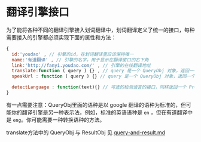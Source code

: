 # 翻译引擎接口

为了能将各种不同的翻译引擎接入划词翻译中，划词翻译定义了统一的接口，每种需要接入的引擎都必须实现下面的属性和方法：

```js
{
  id:'youdao' , // 引擎的id，在划词翻译里应该保持唯一
  name:'有道翻译' , // 引擎的名字，用于显示在翻译窗口的右下角
  link:'http://fanyi.youdao.com/' , // 引擎的在线翻译地址
  translate:function ( query ) {} , // query 是一个 QueryObj 对象，返回一个 Promise，值为 ResultObj 对象
  speakUrl : function ( query ) {} // query 是一个 QueryObj 对象，返回一个 Promise，值应该是一个指向音频的网址，如果不支持某种语言的朗读，就应该是 false

  detectLanguage : function(text){} // 可选的检测语言的接口，同样返回一个 Promise，值是当前翻译引擎的语种，不是谷歌标准的语种；这是因为这个接口的作用是用来查询每种翻译引擎朗读时的语种
}
```

有一点需要注意：QueryObj里面的语种是以 google 翻译的语种为标准的，但可能你的翻译引擎是另一种表示法，例如，标准的英语语种是 `en` ，但在有道翻译中是 `eng`。你可能需要一种转换语种的方法。

translate方法中的 QueryObj 与 ResultObj 见 [query-and-result.md](https://github.com/lmk123/crx-selection-translate/blob/5.x-master/docs/query-and-result.md)
